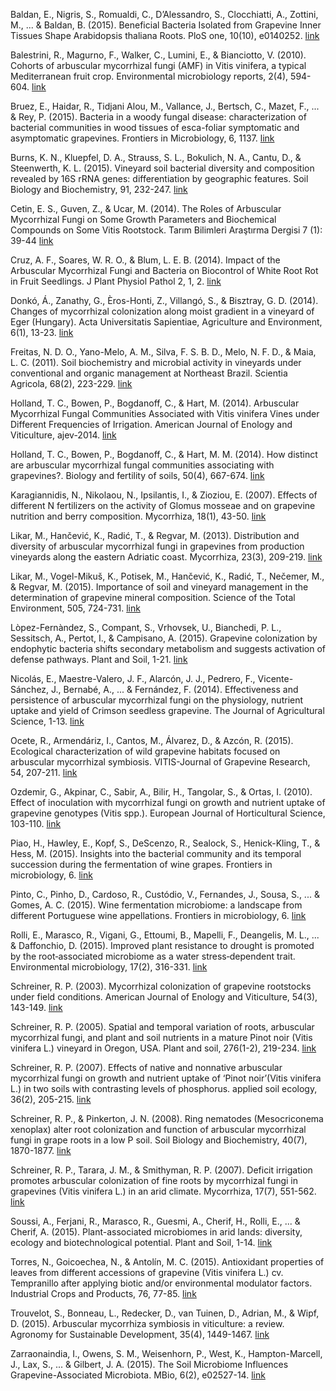 Baldan, E., Nigris, S., Romualdi, C., D’Alessandro, S., Clocchiatti, A., Zottini, M., ... & Baldan, B. (2015). Beneficial Bacteria Isolated from Grapevine Inner Tissues Shape Arabidopsis thaliana Roots. PloS one, 10(10), e0140252. [link](http://journals.plos.org/plosone/article?id=10.1371/journal.pone.0140252)

Balestrini, R., Magurno, F., Walker, C., Lumini, E., & Bianciotto, V. (2010). Cohorts of arbuscular mycorrhizal fungi (AMF) in Vitis vinifera, a typical Mediterranean fruit crop. Environmental microbiology reports, 2(4), 594-604. [link](http://onlinelibrary.wiley.com/doi/10.1111/j.1758-2229.2010.00160.x/abstract)

Bruez, E., Haidar, R., Tidjani Alou, M., Vallance, J., Bertsch, C., Mazet, F., ... & Rey, P. (2015). Bacteria in a woody fungal disease: characterization of bacterial communities in wood tissues of esca-foliar symptomatic and asymptomatic grapevines. Frontiers in Microbiology, 6, 1137. [link](http://journal.frontiersin.org/article/10.3389/fmicb.2015.01137/abstract)

Burns, K. N., Kluepfel, D. A., Strauss, S. L., Bokulich, N. A., Cantu, D., & Steenwerth, K. L. (2015). Vineyard soil bacterial diversity and composition revealed by 16S rRNA genes: differentiation by geographic features. Soil Biology and Biochemistry, 91, 232-247. [link](http://www.sciencedirect.com/science/article/pii/S0038071715003211)

Cetin, E. S., Guven, Z., & Ucar, M. (2014). The Roles of Arbuscular Mycorrhizal Fungi on Some Growth Parameters and Biochemical Compounds on Some Vitis Rootstock. Tarım Bilimleri Araştırma Dergisi 7 (1): 39-44 [link](http://www.nobel.gen.tr/Makaleler/TABAD-Issue%201-82b7b778556f46ae870d1752cf29c06f.pdf)

Cruz, A. F., Soares, W. R. O., & Blum, L. E. B. (2014). Impact of the Arbuscular Mycorrhizal Fungi and Bacteria on Biocontrol of White Root Rot in Fruit Seedlings. J Plant Physiol Pathol 2, 1, 2. [link](http://www.scitechnol.com/impact-of-the-arbuscular-mycorrhizal-fungi-and-bacteria-on-biocontrol-of-white-root-rot-in-fruit-seedlings-wrkB.pdf)

Donkó, Á., Zanathy, G., Èros-Honti, Z., Villangó, S., & Bisztray, G. D. (2014). Changes of mycorrhizal colonization along moist gradient in a vineyard of Eger (Hungary). Acta Universitatis Sapientiae, Agriculture and Environment, 6(1), 13-23. [link](http://www.degruyter.com/view/j/ausae.2014.6.issue-1/ausae-2014-0008/ausae-2014-0008.xml)

Freitas, N. D. O., Yano-Melo, A. M., Silva, F. S. B. D., Melo, N. F. D., & Maia, L. C. (2011). Soil biochemistry and microbial activity in vineyards under conventional and organic management at Northeast Brazil. Scientia Agricola, 68(2), 223-229. [link](http://www.scielo.br/scielo.php?pid=S0103-90162011000200013&script=sci_arttext)

Holland, T. C., Bowen, P., Bogdanoff, C., & Hart, M. (2014). Arbuscular Mycorrhizal Fungal Communities Associated with Vitis vinifera Vines under Different Frequencies of Irrigation. American Journal of Enology and Viticulture, ajev-2014. [link](http://www.ajevonline.org/content/early/2014/04/09/ajev.2014.13101.abstract)

Holland, T. C., Bowen, P., Bogdanoff, C., & Hart, M. M. (2014). How distinct are arbuscular mycorrhizal fungal communities associating with grapevines?. Biology and fertility of soils, 50(4), 667-674. [link](http://link.springer.com/article/10.1007/s00374-013-0887-2)

Karagiannidis, N., Nikolaou, N., Ipsilantis, I., & Zioziou, E. (2007). Effects of different N fertilizers on the activity of Glomus mosseae and on grapevine nutrition and berry composition. Mycorrhiza, 18(1), 43-50. [link](http://link.springer.com/article/10.1007/s00572-007-0153-2)

Likar, M., Hančević, K., Radić, T., & Regvar, M. (2013). Distribution and diversity of arbuscular mycorrhizal fungi in grapevines from production vineyards along the eastern Adriatic coast. Mycorrhiza, 23(3), 209-219. [link](http://link.springer.com/article/10.1007/s00572-012-0463-x#page-1)

Likar, M., Vogel-Mikuš, K., Potisek, M., Hančević, K., Radić, T., Nečemer, M., & Regvar, M. (2015). Importance of soil and vineyard management in the determination of grapevine mineral composition. Science of the Total Environment, 505, 724-731. [link](http://www.sciencedirect.com/science/article/pii/S0048969714015022)

Lòpez-Fernàndez, S., Compant, S., Vrhovsek, U., Bianchedi, P. L., Sessitsch, A., Pertot, I., & Campisano, A. (2015). Grapevine colonization by endophytic bacteria shifts secondary metabolism and suggests activation of defense pathways. Plant and Soil, 1-21. [link](http://link.springer.com/article/10.1007/s11104-015-2631-1)

Nicolás, E., Maestre-Valero, J. F., Alarcón, J. J., Pedrero, F., Vicente-Sánchez, J., Bernabé, A., ... & Fernández, F. (2014). Effectiveness and persistence of arbuscular mycorrhizal fungi on the physiology, nutrient uptake and yield of Crimson seedless grapevine. The Journal of Agricultural Science, 1-13. [link](http://journals.cambridge.org/action/displayAbstract?fromPage=online&aid=9834674&fileId=S002185961400080X)

Ocete, R., Armendáriz, I., Cantos, M., Álvarez, D., & Azcón, R. (2015). Ecological characterization of wild grapevine habitats focused on arbuscular mycorrhizal symbiosis. VITIS-Journal of Grapevine Research, 54, 207-211. [link](http://pub.jki.bund.de/index.php/VITIS/article/view/5055)

Ozdemir, G., Akpinar, C., Sabir, A., Bilir, H., Tangolar, S., & Ortas, I. (2010). Effect of inoculation with mycorrhizal fungi on growth and nutrient uptake of grapevine genotypes (Vitis spp.). European Journal of Horticultural Science, 103-110. [link](http://www.ajevonline.org/content/60/4/484.short)

Piao, H., Hawley, E., Kopf, S., DeScenzo, R., Sealock, S., Henick-Kling, T., & Hess, M. (2015). Insights into the bacterial community and its temporal succession during the fermentation of wine grapes. Frontiers in microbiology, 6. [link](http://journal.frontiersin.org/article/10.3389/fmicb.2015.00809/abstract)

Pinto, C., Pinho, D., Cardoso, R., Custódio, V., Fernandes, J., Sousa, S., ... & Gomes, A. C. (2015). Wine fermentation microbiome: a landscape from different Portuguese wine appellations. Frontiers in microbiology, 6. [link](http://journal.frontiersin.org/article/10.3389/fmicb.2015.00905/abstract)

Rolli, E., Marasco, R., Vigani, G., Ettoumi, B., Mapelli, F., Deangelis, M. L., ... & Daffonchio, D. (2015). Improved plant resistance to drought is promoted by the root‐associated microbiome as a water stress‐dependent trait. Environmental microbiology, 17(2), 316-331. [link](http://onlinelibrary.wiley.com/doi/10.1111/1462-2920.12439/abstract)

Schreiner, R. P. (2003). Mycorrhizal colonization of grapevine rootstocks under field conditions. American Journal of Enology and Viticulture, 54(3), 143-149. [link](http://www.ajevonline.org/content/54/3/143.abstract)

Schreiner, R. P. (2005). Spatial and temporal variation of roots, arbuscular mycorrhizal fungi, and plant and soil nutrients in a mature Pinot noir (Vitis vinifera L.) vineyard in Oregon, USA. Plant and soil, 276(1-2), 219-234. [link](http://link.springer.com/article/10.1007/s11104-005-4895-0)

Schreiner, R. P. (2007). Effects of native and nonnative arbuscular mycorrhizal fungi on growth and nutrient uptake of ‘Pinot noir’(Vitis vinifera L.) in two soils with contrasting levels of phosphorus. applied soil ecology, 36(2), 205-215. [link](http://www.sciencedirect.com/science/article/pii/S092913930700042X)

Schreiner, R. P., & Pinkerton, J. N. (2008). Ring nematodes (Mesocriconema xenoplax) alter root colonization and function of arbuscular mycorrhizal fungi in grape roots in a low P soil. Soil Biology and Biochemistry, 40(7), 1870-1877. [link](http://www.sciencedirect.com/science/article/pii/S0038071708001181)

Schreiner, R. P., Tarara, J. M., & Smithyman, R. P. (2007). Deficit irrigation promotes arbuscular colonization of fine roots by mycorrhizal fungi in grapevines (Vitis vinifera L.) in an arid climate. Mycorrhiza, 17(7), 551-562. [link](http://link.springer.com/article/10.1007/s00572-007-0128-3#page-1)

Soussi, A., Ferjani, R., Marasco, R., Guesmi, A., Cherif, H., Rolli, E., ... & Cherif, A. (2015). Plant-associated microbiomes in arid lands: diversity, ecology and biotechnological potential. Plant and Soil, 1-14. [link](http://link.springer.com/article/10.1007/s11104-015-2650-y)

Torres, N., Goicoechea, N., & Antolín, M. C. (2015). Antioxidant properties of leaves from different accessions of grapevine (Vitis vinifera L.) cv. Tempranillo after applying biotic and/or environmental modulator factors. Industrial Crops and Products, 76, 77-85. [link](http://www.sciencedirect.com/science/article/pii/S0926669015003490)

Trouvelot, S., Bonneau, L., Redecker, D., van Tuinen, D., Adrian, M., & Wipf, D. (2015). Arbuscular mycorrhiza symbiosis in viticulture: a review. Agronomy for Sustainable Development, 35(4), 1449-1467. [link](http://link.springer.com/article/10.1007/s13593-015-0329-7)

Zarraonaindia, I., Owens, S. M., Weisenhorn, P., West, K., Hampton-Marcell, J., Lax, S., ... & Gilbert, J. A. (2015). The Soil Microbiome Influences Grapevine-Associated Microbiota. MBio, 6(2), e02527-14. [link](http://mbio.asm.org/content/6/2/e02527-14.short)